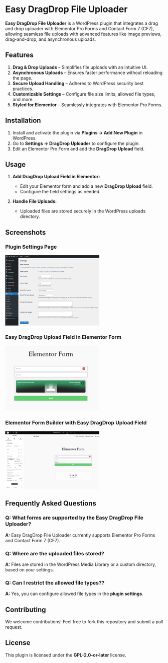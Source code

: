 # Easy DragDrop File Uploader

**Easy DragDrop File Uploader** is a WordPress plugin that integrates a drag and drop uploader with Elementor Pro Forms and Contact Form 7 (CF7), allowing seamless file uploads with advanced features like image previews, drag-and-drop, and asynchronous uploads.

## Features

1. **Drag & Drop Uploads** – Simplifies file uploads with an intuitive UI.
2. **Asynchronous Uploads** – Ensures faster performance without reloading the page.
3. **Secure Upload Handling** – Adheres to WordPress security best practices.
4. **Customizable Settings** – Configure file size limits, allowed file types, and more.
5. **Styled for Elementor** – Seamlessly integrates with Elementor Pro Forms.

## Installation

1. Install and activate the plugin via **Plugins → Add New Plugin** in WordPress.
2. Go to **Settings → DragDrop Uploader** to configure the plugin.
3. Edit an Elementor Pro Form and add the **DragDrop Upload** field.

## Usage

1. **Add DragDrop Upload Field in Elementor:**  
   - Edit your Elementor form and add a new **DragDrop Upload** field.
   - Configure the field settings as needed.

2. **Handle File Uploads:**  
   - Uploaded files are stored securely in the WordPress uploads directory.

## Screenshots

### Plugin Settings Page  
<img src="assets/screenshot-1.png" width="300">

### Easy DragDrop Upload Field in Elementor Form  
<img src="assets/screenshot-2.png" width="300">

### Elementor Form Builder with Easy DragDrop Upload Field  
<img src="assets/screenshot-3.png" width="300">

## Frequently Asked Questions

### Q: What forms are supported by the Easy DragDrop File Uploader?
**A:** Easy DragDrop File Uploader currently supports Elementor Pro Forms and Contact Form 7 (CF7).

### Q: Where are the uploaded files stored?  
**A:** Files are stored in the WordPress Media Library or a custom directory, based on your settings.

### Q: Can I restrict the allowed file types??  
**A:** Yes, you can configure allowed file types in the **plugin settings**.

## Contributing

We welcome contributions! Feel free to fork this repository and submit a pull request.

## License

This plugin is licensed under the **GPL-2.0-or-later** license.
